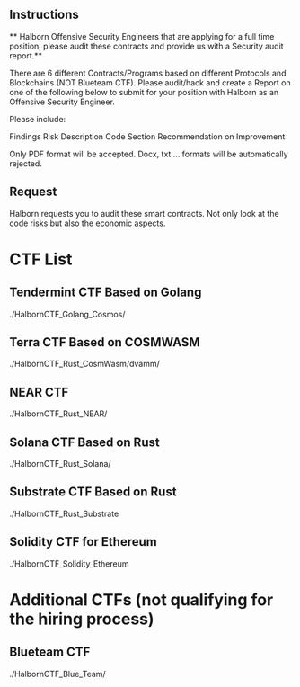 
## Instructions

** Halborn Offensive Security Engineers that are applying for a full time position, please audit these contracts and provide us with a Security audit report.**

There are 6 different Contracts/Programs based on different Protocols and Blockchains (NOT Blueteam CTF). Please audit/hack and create a Report on one of the following below to submit for your position with Halborn as an Offensive Security Engineer.

Please include:

Findings Risk Description Code Section Recommendation on Improvement

Only PDF format will be accepted. Docx, txt ... formats will be automatically rejected.

## Request

Halborn requests you to audit these smart contracts. Not only look at the code risks but also the economic aspects.

# CTF List

## Tendermint CTF Based on Golang

./HalbornCTF_Golang_Cosmos/

## Terra CTF Based on COSMWASM

./HalbornCTF_Rust_CosmWasm/dvamm/

## NEAR CTF

./HalbornCTF_Rust_NEAR/

## Solana CTF Based on Rust

./HalbornCTF_Rust_Solana/

## Substrate CTF Based on Rust

./HalbornCTF_Rust_Substrate

## Solidity CTF for Ethereum 

./HalbornCTF_Solidity_Ethereum

# Additional CTFs (not qualifying for the hiring process)

## Blueteam CTF

./HalbornCTF_Blue_Team/
